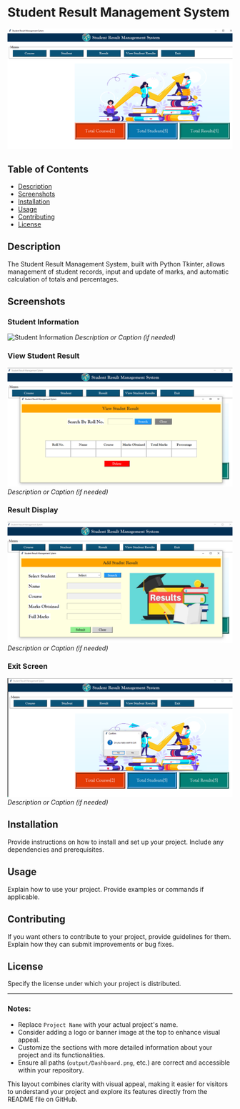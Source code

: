 # Student Result Management System

![Dashboard](Output/Dashboard.png)

## Table of Contents
- [Description](#description)
- [Screenshots](#screenshots)
- [Installation](#installation)
- [Usage](#usage)
- [Contributing](#contributing)
- [License](#license)

## Description
The Student Result Management System, built with Python Tkinter, allows management of student records, input and update of marks, and automatic calculation of totals and percentages.

## Screenshots

### Student Information
![Student Information](Output/Student_Information.png)
*Description or Caption (if needed)*

### View Student Result
![View Student Result](Output/View%20Student%20Result.png)
*Description or Caption (if needed)*

### Result Display
![Result Display](Output/Result.png)
*Description or Caption (if needed)*

### Exit Screen
![Exit Screen](Output/Exit.png)
*Description or Caption (if needed)*

## Installation
Provide instructions on how to install and set up your project. Include any dependencies and prerequisites.

## Usage
Explain how to use your project. Provide examples or commands if applicable.

## Contributing
If you want others to contribute to your project, provide guidelines for them. Explain how they can submit improvements or bug fixes.

## License
Specify the license under which your project is distributed.

---

### Notes:
- Replace `Project Name` with your actual project's name.
- Consider adding a logo or banner image at the top to enhance visual appeal.
- Customize the sections with more detailed information about your project and its functionalities.
- Ensure all paths (`output/Dashboard.png`, etc.) are correct and accessible within your repository.

This layout combines clarity with visual appeal, making it easier for visitors to understand your project and explore its features directly from the README file on GitHub.
